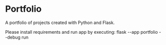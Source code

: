 # Portfolio
A portfolio of projects created with Python and Flask.

Please install requirements and run app by executing:
flask --app portfolio --debug run